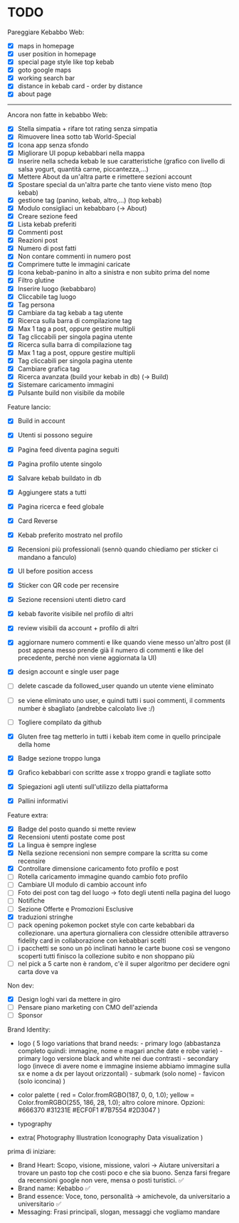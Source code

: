 # TODO

Pareggiare Kebabbo Web:

- [x] maps in homepage
- [x] user position in homepage
- [x] special page style like top kebab
- [x] goto google maps
- [x] working search bar
- [x] distance in kebab card - order by distance
- [x] about page

---

Ancora non fatte in kebabbo Web:

- [x] Stella simpatia + rifare tot rating senza simpatia
- [x] Rimuovere linea sotto tab World-Special
- [x] Icona app senza sfondo
- [x] Migliorare UI popup kebabbari nella mappa
- [x] Inserire nella scheda kebab le sue caratteristiche (grafico con livello di salsa yogurt, quantità carne, piccantezza,...)
- [x] Mettere About da un'altra parte e rimettere sezioni account
- [x] Spostare special da un'altra parte che tanto viene visto meno (top kebab)
- [x] gestione tag (panino, kebab, altro,...) (top kebab)
- [x] Modulo consigliaci un kebabbaro (-> About)
- [x] Creare sezione feed
- [x] Lista kebab preferiti
- [x] Commenti post
- [x] Reazioni post
- [x] Numero di post fatti
- [x] Non contare commenti in numero post
- [x] Comprimere tutte le immagini caricate
- [x] Icona kebab-panino in alto a sinistra e non subito prima del nome
- [x] Filtro glutine
- [x] Inserire luogo (kebabbaro)
- [x] Cliccabile tag luogo
- [x] Tag persona
- [x] Cambiare da tag kebab a tag utente
- [x] Ricerca sulla barra di compilazione tag
- [x] Max 1 tag a post, oppure gestire multipli
- [x] Tag cliccabili per singola pagina utente
- [x] Ricerca sulla barra di compilazione tag
- [x] Max 1 tag a post, oppure gestire multipli
- [x] Tag cliccabili per singola pagina utente
- [x] Cambiare grafica tag
- [x] Ricerca avanzata (build your kebab in db) (-> Build)
- [x] Sistemare caricamento immagini
- [x] Pulsante build non visibile da mobile

Feature lancio:

- [x] Build in account
- [x] Utenti si possono seguire
- [x] Pagina feed diventa pagina seguiti
- [x] Pagina profilo utente singolo
- [x] Salvare kebab buildato in db
- [x] Aggiungere stats a tutti
- [x] Pagina ricerca e feed globale
- [x] Card Reverse
- [x] Kebab preferito mostrato nel profilo
- [x] Recensioni più professionali (sennò quando chiediamo per sticker ci mandano a fanculo)
- [x] UI before position access
- [x] Sticker con QR code per recensire
- [x] Sezione recensioni utenti dietro card
- [x] kebab favorite visibile nel profilo di altri
- [x] review visibili da account + profilo di altri
- [x] aggiornare numero commenti e like quando viene messo un'altro post (il post appena messo prende già il numero di commenti e like del precedente, perché non viene aggiornata la UI)
- [x] design account e single user page

- [ ] delete cascade da followed_user quando un utente viene eliminato
- [ ] se viene eliminato uno user, e quindi tutti i suoi commenti, il comments number è sbagliato (andrebbe calcolato live :/)

- [ ] Togliere compilato da github
- [x] Gluten free tag metterlo in tutti i kebab item come in quello principale della home
- [x] Badge sezione troppo lunga
- [x] Grafico kebabbari con scritte asse x troppo grandi e tagliate sotto

- [x] Spiegazioni agli utenti sull'utilizzo della piattaforma
- [x] Pallini informativi

Feature extra:

- [x] Badge del posto quando si mette review
- [x] Recensioni utenti postate come post
- [x] La lingua è sempre inglese
- [x] Nella sezione recensioni non sempre compare la scritta su come recensire
- [x] Controllare dimensione caricamento foto profilo e post
- [ ] Rotella caricamento immagine quando cambio foto profilo
- [ ] Cambiare UI modulo di cambio account info
- [ ] Foto dei post con tag del luogo -> foto degli utenti nella pagina del luogo
- [ ] Notifiche
- [ ] Sezione Offerte e Promozioni Esclusive
- [x] traduzioni stringhe
- [ ] pack opening pokemon pocket style con carte kebabbari da collezionare. una apertura giornaliera con clessidre ottenibile attraverso fidelity card in collaborazione con kebabbari scelti
- [ ] i pacchetti se sono un pò inclinati hanno le carte buone così se vengono scoperti tutti finisco la collezione subito e non shoppano più
- [ ] nel pick a 5 carte non è random, c'è il super algoritmo per decidere ogni carta dove va

Non dev:

- [x] Design loghi vari da mettere in giro
- [ ] Pensare piano marketing con CMO dell'azienda
- [ ] Sponsor

Brand Identity:

- logo (
    5 logo variations that brand needs:
        - primary logo (abbastanza completo quindi: immagine, nome e magari anche date e robe varie)
        - primary logo versione black and white nei due contrasti
        - secondary logo (invece di avere nome e immagine insieme abbiamo immagine sulla sx e nome a dx per layout orizzontali)
        - submark (solo nome)
        - favicon (solo iconcina)
)
- color palette (
    red = Color.fromRGBO(187, 0, 0, 1.0);
    yellow = Color.fromRGBO(255, 186, 28, 1.0);
    altro colore minore. Opzioni:
        #666370
        #31231E
        #ECF0F1
        #7B7554
        #2D3047
)

- typography

- extra(
    Photography
    Illustration
    Iconography
    Data visualization
)

prima di iniziare:

- Brand Heart: Scopo, visione, missione, valori -> Aiutare universitari a trovare un pasto top che costi poco e che sia buono. Senza farsi fregare da recensioni google non vere, mensa o posti turistici. ✅
- Brand name: Kebabbo ✅
- Brand essence: Voce, tono, personalità -> amichevole, da universitario a universitario ✅
- Messaging: Frasi principali, slogan, messaggi che vogliamo mandare
